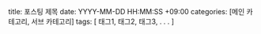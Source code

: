 title: 포스팅 제목
date: YYYY-MM-DD HH:MM:SS +09:00
categories: [메인 카테고리, 서브 카테고리]
tags:
[
태그1,
태그2,
태그3,
.
.
.
]
